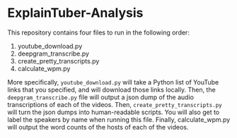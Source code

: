 # ExplainTuber-Analysis

This repository contains four files to run in the following order:

1) youtube_download.py
2) deepgram_transcribe.py
3) create_pretty_transcripts.py
4) calculate_wpm.py

More specifically, `youtube_download.py` will take a Python list of YouTube links 
that you specified, and will download those links locally. Then, the `deepgram_transcribe.py`
file will output a json dump of the audio transcriptions of each of the videos. Then, 
`create_pretty_transcripts.py` will turn the json dumps into human-readable scripts. You will also get
to label the speakers by name when running this file. Finally, calculate_wpm.py will output the 
word counts of the hosts of each of the videos.